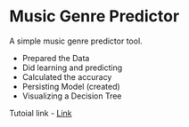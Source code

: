 # Music Genre Predictor
A simple music genre predictor tool.
* Prepared the Data
* Did learning and predicting
* Calculated the accuracy
* Persisting Model (created)
* Visualizing a Decision Tree

Tutoial link - [Link](https://www.youtube.com/watch?v=7eh4d6sabA0)
